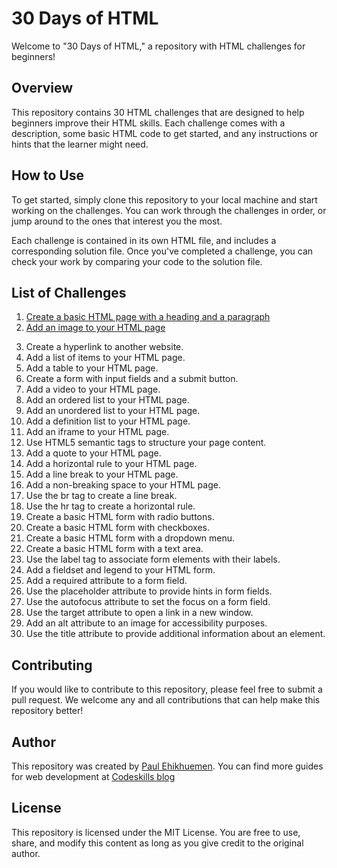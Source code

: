 # 30 Days of HTML

Welcome to "30 Days of HTML," a repository with HTML challenges for beginners!

## Overview

This repository contains 30 HTML challenges that are designed to help beginners improve their HTML skills. Each challenge comes with a description, some basic HTML code to get started, and any instructions or hints that the learner might need.

## How to Use

To get started, simply clone this repository to your local machine and start working on the challenges. You can work through the challenges in order, or jump around to the ones that interest you the most.

Each challenge is contained in its own HTML file, and includes a corresponding solution file. Once you've completed a challenge, you can check your work by comparing your code to the solution file.

## List of Challenges

<ol>
  <li>
    <a href="https://github.com/codeskills-dev/30-days-of-html/tree/main/01%20-%20Basic%20HTML%20Page">
      Create a basic HTML page with a heading and a paragraph
    </a>
  </li>
   <li>
    <a href="https://github.com/codeskills-dev/30-days-of-html/tree/main/02%20-%20Add%20an%20Image%20to%20your%20HTML%20Page">
      Add an image to your HTML page
    </a>
  </li>
</ol>

<!-- <li>
    <a href="">

    </a>
  </li> -->

3. Create a hyperlink to another website.
4. Add a list of items to your HTML page.
5. Add a table to your HTML page.
6. Create a form with input fields and a submit button.
7. Add a video to your HTML page.
8. Add an ordered list to your HTML page.
9. Add an unordered list to your HTML page.
10. Add a definition list to your HTML page.
11. Add an iframe to your HTML page.
12. Use HTML5 semantic tags to structure your page content.
13. Add a quote to your HTML page.
14. Add a horizontal rule to your HTML page.
15. Add a line break to your HTML page.
16. Add a non-breaking space to your HTML page.
17. Use the br tag to create a line break.
18. Use the hr tag to create a horizontal rule.
19. Create a basic HTML form with radio buttons.
20. Create a basic HTML form with checkboxes.
21. Create a basic HTML form with a dropdown menu.
22. Create a basic HTML form with a text area.
23. Use the label tag to associate form elements with their labels.
24. Add a fieldset and legend to your HTML form.
25. Add a required attribute to a form field.
26. Use the placeholder attribute to provide hints in form fields.
27. Use the autofocus attribute to set the focus on a form field.
28. Use the target attribute to open a link in a new window.
29. Add an alt attribute to an image for accessibility purposes.
30. Use the title attribute to provide additional information about an element.

## Contributing

If you would like to contribute to this repository, please feel free to submit a pull request. We welcome any and all contributions that can help make this repository better!

## Author

This repository was created by [Paul Ehikhuemen](https://github.com/lordelogos). You can find more guides for web development at [Codeskills blog](https://blog.codeskills.dev)

## License

This repository is licensed under the MIT License. You are free to use, share, and modify this content as long as you give credit to the original author.
